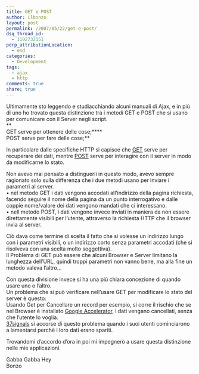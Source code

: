 ```yaml
---
title: GET e POST
author: ilbonzo
layout: post
permalink: /2007/05/22/get-e-post/
dsq_thread_id:
  - 1102732151
pdrp_attributionLocation:
  - end
categories:
  - Development
tags:
  - ajax
  - http
comments: true
share: true
---
```

Ultimamente sto leggendo e studiacchiando alcuni manuali di Ajax, e in più di uno ho trovato questa distinzione tra i metodi GET e POST che si usano per comunicare con il Server negli script.  
**  
GET serve per ottenere delle cose;****  
POST serve per fare delle cose;**

In particolare dalle specifiche HTTP si capisce che [GET][1] serve per recuperare dei dati, mentre [POST][2] serve per interagire con il server in modo da modificarne lo stato.

Non avevo mai pensato a distinguerli in questo modo, avevo sempre ragionato solo sulla differenza che i due metodi usano per inviare i parametri al server.  
• nel metodo GET i dati vengono accodati all&#8217;indirizzo della pagina richiesta, facendo seguire il nome della pagina da un punto interrogativo e dalle coppie nome/valore dei dati vengono mandati che ci interessano.  
• nell metodo POST, i dati vengono invece inviati in maniera da non essere direttamente visibili per l&#8217;utente, attraverso la richiesta HTTP che il browser invia al server.

Ciò dava come termine di scelta il fatto che si volesse un indirizzo lungo con i parametri visibili, o un indirizzo corto senza parametri accodati (che si risolveva con una scelta molto soggettiva).  
Il Problema di GET può essere che alcuni Browser e Server limitano la lunghezza dell&#8217;URL, quindi troppi parametri non vanno bene, ma alla fine un metodo valeva l&#8217;altro&#8230;

Con questa divisione invece si ha una più chiara concezione di quando usare uno o l&#8217;altro.  
Un problema che si può verificare nell&#8217;usare GET per modificare lo stato del server è questo:  
Usando Get per Cancellare un record per esempio, si corre il rischio che se nel Browser è installato [Google Accelerator][3], i dati vengano cancellati, senza che l&#8217;utente lo voglia.  
[37signals][4] si accorse di questo problema quando i suoi utenti cominciarono a lamentarsi perchè i loro dati erano spariti.

Trovandomi d&#8217;accordo d&#8217;ora in poi mi impegnerò a usare questa distinzione nelle mie applicazioni.

Gabba Gabba Hey  
Bonzo

<div class='kindleWidget kindleLight' >

</div>



 [1]: http://www.w3.org/Protocols/rfc2616/rfc2616-sec9.html#sec9.3
 [2]: http://www.w3.org/Protocols/rfc2616/rfc2616-sec9.html#sec9.5
 [3]: http://webaccelerator.google.com/
 [4]: http://www.masternewmedia.org/it/2005/05/09/google_web_accelerator_tutti_i.htm
